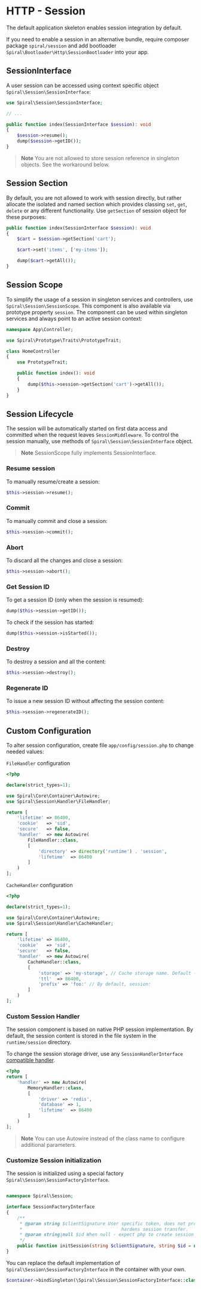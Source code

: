 # HTTP - Session

The default application skeleton enables session integration by default.

If you need to enable a session in an alternative bundle, require composer package `spiral/session` and add
bootloader `Spiral\Bootloader\Http\SessionBootloader` into your app.

## SessionInterface

A user session can be accessed using context specific object `Spiral\Session\SessionInterface`:

```php
use Spiral\Session\SessionInterface;

// ...

public function index(SessionInterface $session): void
{
    $session->resume();
    dump($session->getID());
}
```

> **Note**
> You are not allowed to store session reference in singleton objects. See the workaround below.

## Session Section

By default, you are not allowed to work with session directly, but rather allocate the isolated and named section
which provides classing `set`, `get`, `delete` or any different functionality. Use `getSection` of session object for these
purposes:

```php
public function index(SessionInterface $session): void
{
    $cart = $session->getSection('cart');

    $cart->set('items', ['my-items']);

    dump($cart->getAll());
}
```

## Session Scope

To simplify the usage of a session in singleton services and controllers, use `Spiral\Session\SessionScope`. This
component is also available via prototype property `session`. The component can be used within singleton services and
always point to an active session context:

```php
namespace App\Controller;

use Spiral\Prototype\Traits\PrototypeTrait;

class HomeController
{
    use PrototypeTrait;

    public function index(): void
    {
        dump($this->session->getSection('cart')->getAll());
    }
}
```

## Session Lifecycle

The session will be automatically started on first data access and committed when the request leaves `SessionMiddleware`. To control the session manually, use methods of `Spiral\Session\SessionInterface` object.

> **Note**
> SessionScope fully implements SessionInterface.

### Resume session

To manually resume/create a session:

```php
$this->session->resume();
```

### Commit

To manually commit and close a session:

```php
$this->session->commit();
```

### Abort

To discard all the changes and close a session:

```php
$this->session->abort();
```

### Get Session ID

To get a session ID (only when the session is resumed):

```php
dump($this->session->getID());
```

To check if the session has started:

```php
dump($this->session->isStarted());
```

### Destroy

To destroy a session and all the content:

```php
$this->session->destroy();
``` 

### Regenerate ID

To issue a new session ID without affecting the session content:

```php
$this->session->regenerateID();
```

## Custom Configuration

To alter session configuration, create file `app/config/session.php` to change needed values:

`FileHandler` configuration
```php
<?php

declare(strict_types=1);

use Spiral\Core\Container\Autowire;
use Spiral\Session\Handler\FileHandler;

return [
    'lifetime' => 86400,
    'cookie'   => 'sid',
    'secure'   => false,
    'handler'  => new Autowire(
        FileHandler::class,
        [
            'directory' => directory('runtime') . 'session',
            'lifetime'  => 86400
        ]
    )
];
```

`CacheHandler` configuration
```php
<?php

declare(strict_types=1);

use Spiral\Core\Container\Autowire;
use Spiral\Session\Handler\CacheHandler;

return [
    'lifetime' => 86400,
    'cookie'   => 'sid',
    'secure'   => false,
    'handler'  => new Autowire(
        CacheHandler::class,
        [
            'storage' => 'my-storage', // Cache storage name. Default - current storage
            'ttl'  => 86400,
            'prefix' => 'foo:' // By default, session:
        ]
    )
];
```

### Custom Session Handler

The session component is based on native PHP session implementation. By default, the session content is stored in the file system
in the `runtime/session` directory.

To change the session storage driver, use
any `SessionHandlerInterface` [compatible handler](https://www.php.net/manual/en/class.sessionhandlerinterface.php).

```php
<?php
return [
    'handler' => new Autowire(
        MemoryHandler::class,
        [
            'driver' => 'redis',
            'database' => 1,
            'lifetime'  => 86400
        ]
    )
];
```

> **Note**
> You can use Autowire instead of the class name to configure additional parameters.

### Customize Session initialization

The session is initialized using a special factory `Spiral\Session\SessionFactoryInterface`.

```php

namespace Spiral\Session;

interface SessionFactoryInterface
{
    /**
     * @param string $clientSignature User specific token, does not provide full security but
     *                                     hardens session transfer.
     * @param string|null $id When null - expect php to create session automatically.
     */
    public function initSession(string $clientSignature, string $id = null): SessionInterface;
}
```

You can replace the default implementation of `Spiral\Session\SessionFactoryInterface` in the container with your own.

```php
$container->bindSingleton(\Spiral\Session\SessionFactoryInterface::class, CustomSessionFactory::class);
```
